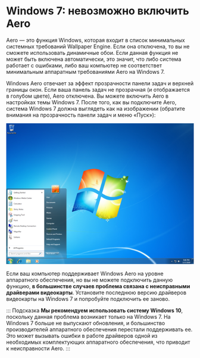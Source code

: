# Windows 7: невозможно включить Aero

Aero — это функция Windows, которая входит в список минимальных системных требований Wallpaper Engine. Если она отключена, то вы не сможете использовать динамичные обои. Если данная функция не может быть включена автоматически, это значит, что либо система работает с ошибками, либо ваш компьютер не соответствет минимальным аппаратным требованиями Aero на Windows 7.

Windows Aero отвечает за эффект прозрачности панели задач и верхней границы окон. Если ваша панель задач не прозрачная (и отображается в голубом цвете), Aero отключена. Вы можете включить Aero в настройках темы Windows 7. После того, как вы подключите Aero, система Windows 7 должна выглядеть как на изображении (обратите внимания на прозрачность панели задач и меню «Пуск»):

![Windows 7 с подключенной фунцией Aero](./w7.png)

Если ваш компьютер поддерживает Windows Aero на уровне аппаратного обеспечения, но вы не можете подключить данную функцию, **в большинстве случаев проблема связана с неисправными драйверами видеокарты**. Установите последнюю версию драйверов видеокарты на Windows 7 и попробуйте подключить ее заново.

::: Подсказка **Мы рекомендуем использовать систему Windows 10**, поскольку данная проблема возникает только на Windows 7. На Windows 7 больше не выпускают обновления, и большинство производителей аппаратного обеспечения перестали поддерживать ее. Это может вызывать ошибки в работе драйверов одной из необходимых комплектующих аппаратного обеспечения, что приводит к неисправности Aero.
:::
